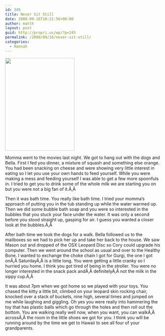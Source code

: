 ```yaml
---
id: 245
title: Never Sit Still
date: 2008-09-16T10:21:56+00:00
author: matth
layout: post
guid: http://propri.us/wp/?p=245
permalink: /2008/09/16/never-sit-still/
categories:
  - Hannah
---
```

[<img class="alignnone size-full wp-image-364" src="http://hippeelee.com/blog/wp-content/uploads/2008/09/p-640-480-16c8eac8-9dbd-4381-90bf-168576c8d6cd.jpeg" alt="" width="225" height="300" />](http://hippeelee.com/blog/wp-content/uploads/2008/09/p-640-480-16c8eac8-9dbd-4381-90bf-168576c8d6cd.jpeg)

Momma went to the movies last night. We got to hang out with the dogs and Bella. First I fed you dinner, a mixture of squash and something else orange. You had been snacking on cheese and were showing very little interest in eating so I let you use your own hands to feed yourself. While you were making a mess and feeding yourself I was able to get a few more spoonfuls in. I tried to get you to drink some of the whole milk we are starting you on but you were not a big fan of it.Ã‚Â 

Then it was bath time. You really like bath time. I tried your momma&#8217;s approach of putting you in the tub standing up while the water warmed up. Then we did some bubble bath soap and you were so interested in the bubbles that you stuck your face under the water. It was only a second before you stood straight up, gasping for air. I guess you wanted a closer look at the bubbles.Ã‚Â 

After bath time we took the dogs for a walk. Bella followed us to the mailboxes so we had to pick her up and take her back<!--more--> to the house. We saw Mason out and dropped of the OSX Leopard Disc so Cory could upgrade his computer. Then we went around the school as usual and over to the Healthy Bone. I wanted to exchange the choke chain I got for Gurgi, the one I got onÃ‚Â SaturdayÃ‚Â is a little long. You were getting a little cranky so I hurried you home. I think you got tired of being in the stroller. You were no longer interested in the snack pack andÃ‚Â definitelyÃ‚Â not the milk in the sippy cup.Ã‚Â 

It was about 7pm when we got home so we played with your toys. You chased the kitty a little bit, climbed on your leopard skin rocking chair, knocked over a stack of buckets, nine high, several times and jumped on me while laughing and giggling. Oh yes you were really into hammering the toy that has plastic balls which go through the holes and then roll out the bottom. You are walking really well now, when you want, you can walkÃ‚Â acrossÃ‚Â the room in the little shoes we got for you. I think you will be running around by the time we get to Hawaii to see all four of your grandparents.